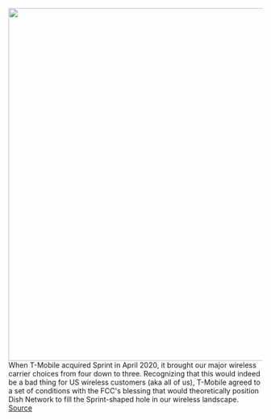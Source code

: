 <img src='https://cdn.vox-cdn.com/thumbor/Rg_XNgmk13X7vkOkk3pjTEKaV5g=/0x0:2040x1360/1200x800/filters:focal(857x517:1183x843)/cdn.vox-cdn.com/uploads/chorus_image/image/69615822/acastro_191108_1777_t-mobile_0001.0.0.jpg' width='700px' /><br/>
When T-Mobile acquired Sprint in April 2020, it brought our major wireless carrier choices from four down to three. Recognizing that this would indeed be a bad thing for US wireless customers (aka all of us), T-Mobile agreed to a set of conditions with the FCC's blessing that would theoretically position Dish Network to fill the Sprint-shaped hole in our wireless landscape.
<a href='https://www.theverge.com/2021/7/22/22587790/t-mobile-sprint-acquisition-dish-promises'> Source <a/>